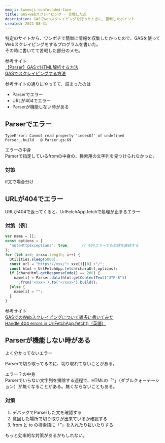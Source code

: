 ```yaml
---
emoji: twemoji:confounded-face
title: GAS×webスクレイピング - 苦戦した点
description: GASでwebスクレイピングを行ったときに、苦戦したポイント
created: 2021-08-31
---
```


特定のサイトから、ワンポチで簡単に情報を収集したかったので、GASを使ってWebスクレイピングをするプログラムを書いた。  
その時に書いてて苦戦した部分のメモ。

参考サイト  
[【Parser】GASでHTML解析する方法](https://pankobo.me/blog/post/202104-gas-parser-html)  
[GASでスクレイピングする方法](https://auto-worker.com/blog/?p=2460)

参考サイトの通りにやってて、詰まったのは
- Parserでエラー
- URLが404でエラー
- Parserが機能しない時がある


## Parserでエラー
```
TypeError: Cannot read property 'indexOf' of undefined
Parser_.build	@ Parser.gs:69
```
エラーの中身  
Parserで指定しているfromの中身の、検索用の文字列を見つけられなかった。

### 対策
if文で場合分け


## URLが404でエラー

URLが404で返ってくると、UrlFetchApp.fetchで処理が止まるエラー

### 対策（例）
```js
var name = [];
const options = {
  "muteHttpExceptions": true,　    // 404エラーでも処理を継続する
};
for (let i=0; i<xxx.length; i++) {
  Utilities.sleep(5000);
  const url = "https://xxx/"+ xxx[i][0] +"/";
  const html = UrlFetchApp.fetch(charaUrl,options);
  if (charaHtml.getResponseCode() == 200) {
    name[i] = Parser.data(html.getContentText("UTF-8"))
      .from('<xxx>').to('</xxx>').build();
  }else {
    name[i] = "";
  }
}
```

参考サイト  
[GASでのWebスクレイピングについて雑多に書いてみた](https://webird-programming.tech/archives/262)  
[Handle 404 errors in UrlFetchApp.fetch()（英語）](https://stackoverflow.com/questions/31891694/handle-404-errors-in-urlfetchapp-fetch)


## Parserが機能しない時がある
よく分かってないエラー

Parserで切り取ってるのに、切り取れてないことがある。

エラー？の中身  
Parserでいらない文字列を排除する過程で、HTMLの「”」（ダブルクォーテーション）が無くなることがある。無くならないこともある。

### 対策
1. デバックでParserした文を確認する
1. 意図した場所で切り取りが出来ているか確認する
1. from と to の検索語に「”」を入れたり抜いたりする

もっと効率的な対策があるかもしれない。
